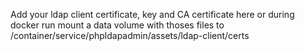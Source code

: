 Add your ldap client certificate, key and CA certificate here
or during docker run mount a data volume with thoses files to /container/service/phpldapadmin/assets/ldap-client/certs
